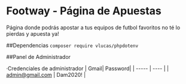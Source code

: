 # Footway - Página de Apuestas
Página donde podrás apostar a tus equipos de futbol favoritos no té lo pierdas y apuesta ya!

##Dependencias
`composer require vlucas/phpdotenv`

##Panel de Administrador

·Credenciales de administrador
| Gmail| Password|
| ----- | ---- |
|  admin@gmail.com | Dam2020! |

